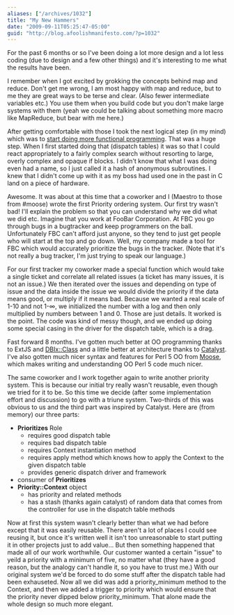```yaml
---
aliases: ["/archives/1032"]
title: "My New Hammers"
date: "2009-09-11T05:25:47-05:00"
guid: "http://blog.afoolishmanifesto.com/?p=1032"
---
```

For the past 6 months or so I've been doing a lot more design and a lot less coding (due to design and a few other things) and it's interesting to me what the results have been.

I remember when I got excited by grokking the concepts behind map and reduce. Don't get me wrong, I am most happy with map and reduce, but to me they are great ways to be terse and clear. (Also fewer intermediate variables etc.) You use them when you build code but you don't make large systems with them (yeah we could be talking about something more macro like MapReduce, but bear with me here.)

After getting comfortable with those I took the next logical step (in my mind) which was to [start doing more functional programming](/archives/341). That was a huge step. When I first started doing that (dispatch tables) it was so that I could react appropriately to a fairly complex search without resorting to large, overly complex and opaque if blocks. I didn't know that what I was doing even had a name, so I just called it a hash of anonymous subroutines. I knew that I didn't come up with it as my boss had used one in the past in C land on a piece of hardware.

Awesome. It was about at this time that a coworker and I (Maestro to those from #moose) wrote the first Priority ordering system. Our first try wasn't bad! I'll explain the problem so that you can understand why we did what we did etc. Imagine that you work at FooBar Corporation. At FBC you go through bugs in a bugtracker and keep programmers on the ball. Unfortunately FBC can't afford just anyone, so they tend to just get people who will start at the top and go down. Well, my company made a tool for FBC which would accurately prioritize the bugs in the tracker. (Note that it's not really a bug tracker, I'm just trying to speak our language.)

For our first tracker my coworker made a special function which would take a single ticket and correlate all related issues (a ticket has many issues, it is not an issue.) We then iterated over the issues and depending on type of issue and the data inside the issue we would divide the priority if the data means good, or multiply if it means bad. Because we wanted a real scale of 1-10 and not 1-∞, we initialized the number with a log and then only multiplied by numbers between 1 and 0. Those are just details. It worked is the point. The code was kind of messy though, and we ended up doing some special casing in the driver for the dispatch table, which is a drag.

Fast forward 8 months. I've gotten much better at OO programming thanks to ExtJS and [DBIx::Class](http://search.cpan.org/perldoc?DBIx::Class) and a little better at architecture thanks to [Catalyst](http://search.cpan.org/perldoc?Catalyst). I've also gotten much nicer syntax and features for Perl 5 OO from [Moose](http://search.cpan.org/perldoc?Moose), which makes writing and understanding OO Perl 5 code much nicer.

The same coworker and I work together again to write another priority system. This is because our initial try really wasn't reusable, even though we tried for it to be. So this time we decide (after some implementation effort and discussion) to go with a triune system. Two-thirds of this was obvious to us and the third part was inspired by Catalyst. Here are (from memory) our three parts:

- **Prioritizes** Role
  - requires good dispatch table
  - requires bad dispatch table
  - requires Context instantiation method
  - requires apply method which knows how to apply the Context to the given dispatch table
  - provides generic dispatch driver and framework
- consumer of **Prioritizes**
- **Priority::Context** object
  - has priority and related methods
  - has a stash (thanks again catalyst) of random data that comes from the controller for use in the dispatch table methods

Now at first this system wasn't clearly better than what we had before except that it was easily reusable. There aren't a lot of places I could see reusing it, but once it's written well it isn't too unreasonable to start putting it in other projects just to add value... But then something happened that made all of our work worthwhile. Our customer wanted a certain "issue" to yeild a priority with a minimum of five, no matter what (they have a good reason, but the analogy can't handle it, so you have to trust me.) With our original system we'd be forced to do some stuff after the dispatch table had been exhauseted. Now all we did was add a priority\_minimum method to the Context, and then we added a trigger to priority which would ensure that the priority never dipped below priority\_minimum. That alone made the whole design so much more elegant.
